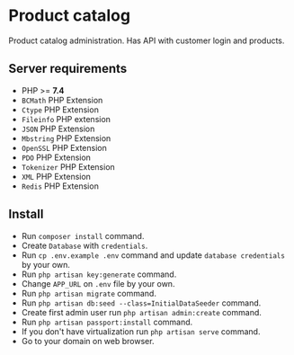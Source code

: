 # Product catalog

Product catalog administration. Has API with customer login and products.

## Server requirements

- PHP >= **7.4**
- `BCMath` PHP Extension
- `Ctype` PHP Extension
- `Fileinfo` PHP extension
- `JSON` PHP Extension
- `Mbstring` PHP Extension
- `OpenSSL` PHP Extension
- `PDO` PHP Extension
- `Tokenizer` PHP Extension
- `XML` PHP Extension
- `Redis` PHP Extension

## Install

- Run `composer install` command.
- Create `Database` with `credentials`.
- Run `cp .env.example .env` command and update `database credentials` by your own.
- Run `php artisan key:generate` command.
- Change `APP_URL` on `.env` file by your own.
- Run `php artisan migrate` command.
- Run `php artisan db:seed --class=InitialDataSeeder` command.
- Create first admin user run `php artisan admin:create` command.
- Run `php artisan passport:install` command.
- If you don't have virtualization run `php artisan serve` command.
- Go to your domain on web browser. 